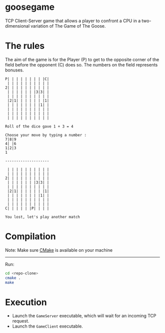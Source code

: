 # goosegame

TCP Client-Server game that allows a player to confront a CPU in a two-dimensional variation of The Game of The Goose.

# The rules

The aim of the game is for the Player (P) to get to the opposite corner of the field before the opponent (C) does so. The numbers on the field represents bonuses.

```
P| | | | | | | | |C|
 | | | | | | | | | |
2| | | | | | | | | |
 | | | | | | |3|3| |
 | | | | | | | | | |
 |2|1| | | | | | |1|
 | | | | | | | |1| |
 | | | | | | | | | |
 | | | | | | | | | |
 | | | | | | | | | |
 
Roll of the dice gave 1 + 3 = 4

Choose your move by typing a number :
7|8|9
4| |6
1|2|3
1
 
--------------------

 | | | | | | | | | |
 | | | | | | | | | |
2| | | | | | | | | |
 | | | | | | |3|3| |
 | | | | | | | | | |
 |2|1| | | | | | |1|
 | | | | | | | |1| |
 | | | | | | | | | |
 | | | | | | | | | |
C| | | | | |P| | | |

You lost, let's play another match
```

# Compilation
Note: Make sure [CMake](https://cmake.org/download/) is available on your machine

---

Run:

```sh
cd <repo-clone>
cmake .
make
```
  
# Execution
  
- Launch the `GameServer` executable, which will wait for an incoming TCP request. 
- Launch the `GameClient` executable.
